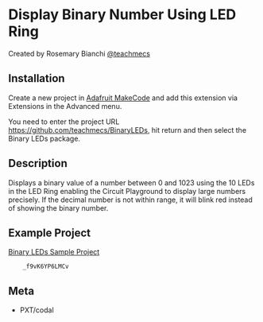 # Display Binary Number Using LED Ring

Created by Rosemary Bianchi [@teachmecs](https://twitter.com/teachmecs)

## Installation

Create a new project in [Adafruit MakeCode](https://makecode.adafruit.com) and add this extension via Extensions in the Advanced menu.

You need to enter the project URL https://github.com/teachmecs/BinaryLEDs, hit return and then select the Binary LEDs package.

## Description

Displays a binary value of a number between 0 and 1023 using the 10 LEDs in the LED Ring enabling the Circuit Playground to display large numbers precisely. If the decimal number is not within range, it will blink red instead of showing the binary number.

## Example Project

[Binary LEDs Sample Project](https://makecode.com/_f9vK6YP6LMCv)

```project
    _f9vK6YP6LMCv
```

## Meta

* PXT/codal